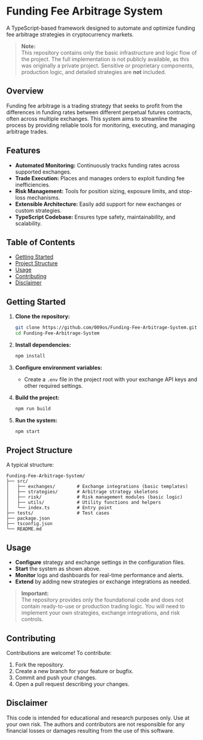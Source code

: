 # Funding Fee Arbitrage System

A TypeScript-based framework designed to automate and optimize funding fee arbitrage strategies in cryptocurrency markets.

> **Note:**  
> This repository contains only the basic infrastructure and logic flow of the project. The full implementation is not publicly available, as this was originally a private project. Sensitive or proprietary components, production logic, and detailed strategies are **not** included.

## Overview

Funding fee arbitrage is a trading strategy that seeks to profit from the differences in funding rates between different perpetual futures contracts, often across multiple exchanges. This system aims to streamline the process by providing reliable tools for monitoring, executing, and managing arbitrage trades.

## Features

- **Automated Monitoring:** Continuously tracks funding rates across supported exchanges.
- **Trade Execution:** Places and manages orders to exploit funding fee inefficiencies.
- **Risk Management:** Tools for position sizing, exposure limits, and stop-loss mechanisms.
- **Extensible Architecture:** Easily add support for new exchanges or custom strategies.
- **TypeScript Codebase:** Ensures type safety, maintainability, and scalability.

## Table of Contents

- [Getting Started](#getting-started)
- [Project Structure](#project-structure)
- [Usage](#usage)
- [Contributing](#contributing)
- [Disclaimer](#disclaimer)

## Getting Started

1. **Clone the repository:**
   ```sh
   git clone https://github.com/009os/Funding-Fee-Arbitrage-System.git
   cd Funding-Fee-Arbitrage-System
   ```

2. **Install dependencies:**
   ```sh
   npm install
   ```

3. **Configure environment variables:**
   - Create a `.env` file in the project root with your exchange API keys and other required settings.

4. **Build the project:**
   ```sh
   npm run build
   ```

5. **Run the system:**
   ```sh
   npm start
   ```

## Project Structure

A typical structure:

```
Funding-Fee-Arbitrage-System/
├── src/
│   ├── exchanges/        # Exchange integrations (basic templates)
│   ├── strategies/       # Arbitrage strategy skeletons
│   ├── risk/             # Risk management modules (basic logic)
│   ├── utils/            # Utility functions and helpers
│   └── index.ts          # Entry point
├── tests/                # Test cases
├── package.json
├── tsconfig.json
└── README.md
```

## Usage

- **Configure** strategy and exchange settings in the configuration files.
- **Start** the system as shown above.
- **Monitor** logs and dashboards for real-time performance and alerts.
- **Extend** by adding new strategies or exchange integrations as needed.

> **Important:**  
> The repository provides only the foundational code and does not contain ready-to-use or production trading logic. You will need to implement your own strategies, exchange integrations, and risk controls.

## Contributing

Contributions are welcome! To contribute:

1. Fork the repository.
2. Create a new branch for your feature or bugfix.
3. Commit and push your changes.
4. Open a pull request describing your changes.

## Disclaimer

This code is intended for educational and research purposes only. Use at your own risk. The authors and contributors are not responsible for any financial losses or damages resulting from the use of this software.
